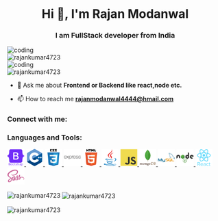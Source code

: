 <h1 align="center">Hi 👋, I'm Rajan Modanwal</h1>
<h3 align="center">I am FullStack developer from India</h3>
<img src="
" alt="coding">
<div align="left"> <img src="[https://komarev.com/ghpvc/?username=rajankumar4723&label=Profile%20views&color=0e75b6&style=flat](https://images.squarespace-cdn.com/content/v1/5fce63270356d927d7eecdbd/f7f1154c-0747-4a06-8f4a-53ec17f1949d/Why-should-you-choose-computer-science-engineering-as-your-graduation-degree-transformed.jpeg)" alt="rajankumar4723" /> </div><img src="https://images.squarespace-cdn.com/content/v1/5fce63270356d927d7eecdbd/f7f1154c-0747-4a06-8f4a-53ec17f1949d/Why-should-you-choose-computer-science-engineering-as-your-graduation-degree-transformed.jpeg" alt="coding">
<div align="left"> 
    <img src="https://komarev.com/ghpvc/?username=rajankumar4723&label=Profile%20views&color=0e75b6&style=flat" alt="rajankumar4723" />
</div>



- 💬 Ask me about **Frontend or Backend like react,node etc.**

- 📫 How to reach me **rajanmodanwal4444@hmail.com**

<h3 align="left">Connect with me:</h3>
<p align="left">
</p>

<h3 align="left">Languages and Tools:</h3>
<p align="left"> <a href="https://getbootstrap.com" target="_blank" rel="noreferrer"> <img src="https://raw.githubusercontent.com/devicons/devicon/master/icons/bootstrap/bootstrap-plain-wordmark.svg" alt="bootstrap" width="40" height="40"/> </a> <a href="https://www.w3schools.com/cpp/" target="_blank" rel="noreferrer"> <img src="https://raw.githubusercontent.com/devicons/devicon/master/icons/cplusplus/cplusplus-original.svg" alt="cplusplus" width="40" height="40"/> </a> <a href="https://www.w3schools.com/css/" target="_blank" rel="noreferrer"> <img src="https://raw.githubusercontent.com/devicons/devicon/master/icons/css3/css3-original-wordmark.svg" alt="css3" width="40" height="40"/> </a> <a href="https://expressjs.com" target="_blank" rel="noreferrer"> <img src="https://raw.githubusercontent.com/devicons/devicon/master/icons/express/express-original-wordmark.svg" alt="express" width="40" height="40"/> </a> <a href="https://www.w3.org/html/" target="_blank" rel="noreferrer"> <img src="https://raw.githubusercontent.com/devicons/devicon/master/icons/html5/html5-original-wordmark.svg" alt="html5" width="40" height="40"/> </a> <a href="https://www.java.com" target="_blank" rel="noreferrer"> <img src="https://raw.githubusercontent.com/devicons/devicon/master/icons/java/java-original.svg" alt="java" width="40" height="40"/> </a> <a href="https://developer.mozilla.org/en-US/docs/Web/JavaScript" target="_blank" rel="noreferrer"> <img src="https://raw.githubusercontent.com/devicons/devicon/master/icons/javascript/javascript-original.svg" alt="javascript" width="40" height="40"/> </a> <a href="https://www.mongodb.com/" target="_blank" rel="noreferrer"> <img src="https://raw.githubusercontent.com/devicons/devicon/master/icons/mongodb/mongodb-original-wordmark.svg" alt="mongodb" width="40" height="40"/> </a> <a href="https://www.mysql.com/" target="_blank" rel="noreferrer"> <img src="https://raw.githubusercontent.com/devicons/devicon/master/icons/mysql/mysql-original-wordmark.svg" alt="mysql" width="40" height="40"/> </a> <a href="https://nodejs.org" target="_blank" rel="noreferrer"> <img src="https://raw.githubusercontent.com/devicons/devicon/master/icons/nodejs/nodejs-original-wordmark.svg" alt="nodejs" width="40" height="40"/> </a> <a href="https://reactjs.org/" target="_blank" rel="noreferrer"> <img src="https://raw.githubusercontent.com/devicons/devicon/master/icons/react/react-original-wordmark.svg" alt="react" width="40" height="40"/> </a> <a href="https://sass-lang.com" target="_blank" rel="noreferrer"> <img src="https://raw.githubusercontent.com/devicons/devicon/master/icons/sass/sass-original.svg" alt="sass" width="40" height="40"/> </a> </p>

<p><img align="left" src="https://github-readme-stats.vercel.app/api/top-langs?username=rajankumar4723&show_icons=true&locale=en&layout=compact" alt="rajankumar4723" /></p>

<p>&nbsp;<img align="center" src="https://github-readme-stats.vercel.app/api?username=rajankumar4723&show_icons=true&locale=en" alt="rajankumar4723" /></p>

<p><img align="center" src="https://github-readme-streak-stats.herokuapp.com/?user=rajankumar4723&" alt="rajankumar4723" /></p>
